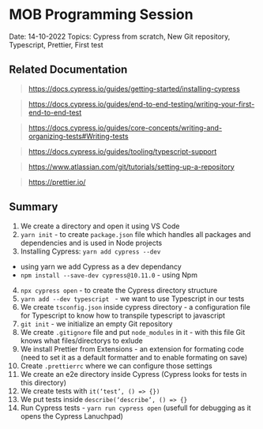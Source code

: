 # MOB Programming Session

Date: 14-10-2022
Topics: Cypress from scratch, New Git repository, Typescript, Prettier, First test

## Related Documentation

> https://docs.cypress.io/guides/getting-started/installing-cypress

> https://docs.cypress.io/guides/end-to-end-testing/writing-your-first-end-to-end-test

> https://docs.cypress.io/guides/core-concepts/writing-and-organizing-tests#Writing-tests

> https://docs.cypress.io/guides/tooling/typescript-support

> https://www.atlassian.com/git/tutorials/setting-up-a-repository

> https://prettier.io/

## Summary

1. We create a directory and open it using VS Code
2. `yarn init` - to create `package.json` file which handles all packages and dependencies and is used in Node projects
3. Installing Cypress:
   `yarn add cypress --dev`

- using yarn we add Cypress as a dev dependancy
- `npm install --save-dev cypress@10.11.0` - using Npm

4. `npx cypress open` - to create the Cypress directory structure
5. `yarn add --dev typescript`   - we want to use Typescript in our tests
6. We create `tsconfig.json` inside cypress directory - a configuration file for Typescript to know how to transpile typescript to javascript
7. `git init` - we initialize an empty Git repository
8. We create `.gitignore` file and put `node_modules` in it - with this file Git knows what files/directorys to exlude
9. We install Prettier from Extensions - an extension for formating code (need to set it as a default formatter and to enable formating on save)
10. Create `.prettierrc` where we can configure those settings
11. We create an e2e directory inside Cypress (Cypress looks for tests in this directory)
12. We create tests with `it(‘test’, () => {})`
13. We put tests inside `describe(‘describe’, () => {}`
14. Run Cypress tests - `yarn run cypress open` (usefull for debugging as it opens the Cypress Lanuchpad)
